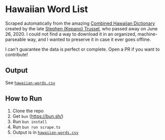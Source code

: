 # Hawaiian Word List
Scraped automatically from the amazing [Combined Hawaiian Dictionary](https://www.trussel2.com/HAW/) created by the late [Stephen (Kepano) Trussel](https://www.trussel2.com/), who passed away on June 26, 2020. I could not find a way to download it in an organized, machine-parseable way, and I wanted to preserve it in case it ever goes offline.

I can't guarantee the data is perfect or complete. Open a PR if you want to contribute!

## Output
See [`hawaiian-words.csv`](hawaiian-words.csv)

## How to Run
1. Clone the repo
2. Get `bun` (https://bun.sh/)
3. Run `bun install`
4. Run `bun run scrape.ts`
5. Output is in [`hawaiian-words.csv`](hawaiian-words.csv)